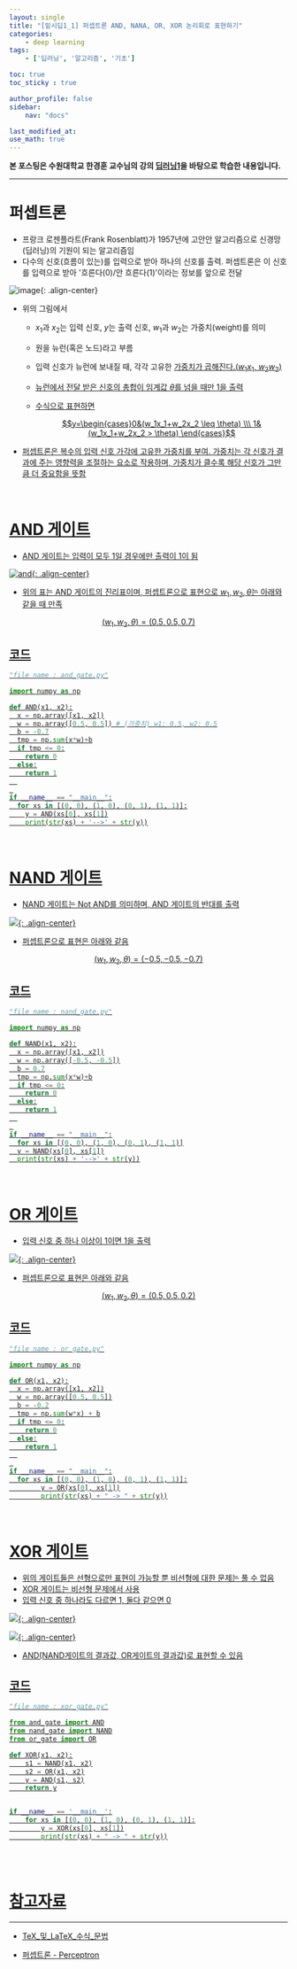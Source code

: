 ```yaml
---
layout: single
title: "[밑시딥1_1] 퍼셉트론 AND, NANA, OR, XOR 논리회로 표현하기"
categories:	
    - deep learning
tags:
    - ['딥러닝', '알고리즘', '기초']

toc: true
toc_sticky : true

author_profile: false
sidebar:
    nav: "docs"

last_modified_at:
use_math: true
---
```


**본 포스팅은 수원대학교 한경훈 교수님의 강의 [딥러닝1](https://www.youtube.com/@SlowAI)을 바탕으로 학습한 내용입니다.**

----

# 퍼셉트론

- 프랑크 로젠플라트(Frank Rosenblatt)가 1957년에 고안안 알고리즘으로 신경망(딥러닝)의 기원이 되는 알고리즘임
- 다수의 신호(흐름이 있는)를 입력으로 받아 하나의 신호를 출력. 퍼셉트론은 이 신호를 입력으로 받아 '흐른다(0)/안 흐른다(1)'이라는 정보를 앞으로 전달

![image](https://img1.daumcdn.net/thumb/R1280x0/?scode=mtistory2&fname=https%3A%2F%2Ft1.daumcdn.net%2Fcfile%2Ftistory%2F99BDCE4D5B98A1022C){: .align-center}

- 위의 그림에서
  - $x_1$과 $x_2$는 입력 신호, $y$는 출력 신호, $w_1$과 $w_2$는 가중치(weight)를 의미
  
  - 원을 뉴런(혹은 노드)라고 부름
  
  - 입력 신호가 뉴런에 보내질 때, 각각 고유한 <u>가중치<u>가 곱해진다.($w_1$$x_1$, $w_2$$w_2$)
  
  - 뉴런에서 전달 받은 신호의 총합이 임계값 $\theta$를 넘을 때만 1을 출력
  
  - 수식으로 표현하면
  
    $$y=\begin{cases}0&(w_1x_1+w_2x_2 \leq \theta) \\\ 1&(w_1x_1+w_2x_2 > \theta) \end{cases}$$

- 퍼셉트론은 복수의 입력 신호 가각에 고유한 가중치를 부여. 가중치는 각 신호가 결과에 주는 영향력을 조절하는 요소로 작용하며, 가중치가 클수록 해당 신호가 그만큼 더 중요함을 뜻함

<br/>

# AND 게이트

- AND 게이트는 입력이 모두 1일 경우에만 출력이 1이 됨

![and](https://img1.daumcdn.net/thumb/R1280x0/?scode=mtistory2&fname=https%3A%2F%2Ft1.daumcdn.net%2Fcfile%2Ftistory%2F99F746505B98A11837){: .align-center}

- 위의 표는 AND 게이트의 진리표이며, 퍼셉트론으로 표현으로 $w_1, w_2, \theta$는 아래와 같을 때 만족

 $$(w_1, w_2, \theta) = (0.5, 0.5, 0.7)$$

## 코드

~~~python
"file name : and_gate.py"

import numpy as np

def AND(x1, x2):
  x = np.array([x1, x2])
  w = np.array([0.5, 0.5]) # (가중치) w1: 0.5, w2: 0.5
  b = -0.7
  tmp = np.sum(x*w)+b
  if tmp <= 0:
    return 0
  else:
    return 1
  
 
if __name__ == "__main__":
  for xs in [(0, 0), (1, 0), (0, 1), (1, 1)]:
    y = AND(xs[0], xs[1])
    print(str(xs) + '-->' + str(y))
~~~

<br/>

# NAND 게이트

- NAND 게이트는 Not AND를 의미하며, AND 게이트의 반대를 출력

![](https://img1.daumcdn.net/thumb/R1280x0/?scode=mtistory2&fname=https%3A%2F%2Ft1.daumcdn.net%2Fcfile%2Ftistory%2F99B11F495B98A12C01){: .align-center}

- 퍼셉트론으로 표현은 아래와 같음

 $$(w_1, w_2, \theta) = (-0.5, -0.5, -0.7)$$

## 코드

~~~ python
"file name : nand_gate.py"

import numpy as np

def NAND(x1, x2):
  x = np.array([x1, x2])
  w = np.array([-0.5, -0.5])
  b = 0.7
  tmp = np.sum(x*w)+b
  if tmp <= 0:
    return 0
  else:
    return 1
  
 
if __name__ == "__main__":
  for xs in [(0, 0), (1, 0), (0, 1), (1, 1)]
  y = NAND(xs[0], xs[1])
  print(str(xs) + '-->' + str(y))
~~~

<br/>

# OR 게이트

- 입력 신호 중 하나 이상이 1이면 1을 출력

![](https://img1.daumcdn.net/thumb/R1280x0/?scode=mtistory2&fname=https%3A%2F%2Ft1.daumcdn.net%2Fcfile%2Ftistory%2F998CFD4F5B98A13A32){: .align-center}

- 퍼셉트론으로 표현은 아래와 같음

$$(w_1, w_2, \theta) = (0.5, 0.5, 0.2)$$

## 코드

~~~python
"file name : or_gate.py"

import numpy as np

def OR(x1, x2):
  x = np.array([x1, x2])
  w = np.array([0.5, 0.5])
  b = -0.2
  tmp = np.sum(w*x) + b
  if tmp <= 0:
    return 0
  else:
    return 1
  
 
if __name__ == "__main__":
  for xs in [(0, 0), (1, 0), (0, 1), (1, 1)]:
        y = OR(xs[0], xs[1])
        print(str(xs) + " -> " + str(y))
~~~

<br/>

# XOR 게이트

- 위의 게이트들은 선형으로만 표현이 가능할 뿐 비선형에 대한 문제는 풀 수 없음
- XOR 게이트는 비선형 문제에서 사용
- 입력 신호 중 하나라도 다르면 1, 둘다 같으면 0

![](https://img1.daumcdn.net/thumb/R1280x0/?scode=mtistory2&fname=https%3A%2F%2Ft1.daumcdn.net%2Fcfile%2Ftistory%2F992152485B98A1C705){: .align-center}

![](https://mblogthumb-phinf.pstatic.net/MjAxOTA4MTdfMTk5/MDAxNTY2MDAzNjg4MTE3.9y3O_1k4p8-zUeEP7sN_WYWkIB4rElVMl8isWkFZAN8g.8tblY85F4FGg3YjYZrSvKendg4882tkB4Z3vg4sPmRwg.PNG.cni1577/%EC%BA%A1%EC%B2%98.PNG?type=w800){: .align-center}

- AND(NAND게이트의 결과값,  OR게이트의 결과값)로 표현할 수 있음

## 코드

~~~python
"file name : xor_gate.py"

from and_gate import AND
from nand_gate import NAND
from or_gate import OR

def XOR(x1, x2):
    s1 = NAND(x1, x2)
    s2 = OR(x1, x2)
    y = AND(s1, s2)
    return y


if __name__ == '__main__':
    for xs in [(0, 0), (1, 0), (0, 1), (1, 1)]:
        y = XOR(xs[0], xs[1])
        print(str(xs) + " -> " + str(y))
~~~









<br/>

<br/>

# 참고자료

---

- [TeX_및_LaTeX_수식_문법](http://tomoyo.ivyro.net/123/wiki.php/TeX_%EB%B0%8F_LaTeX_%EC%88%98%EC%8B%9D_%EB%AC%B8%EB%B2%95)

- [퍼셉트론 - Perceptron](https://excelsior-cjh.tistory.com/169)
